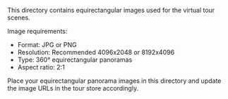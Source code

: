 This directory contains equirectangular images used for the virtual tour scenes.

Image requirements:
- Format: JPG or PNG
- Resolution: Recommended 4096x2048 or 8192x4096
- Type: 360° equirectangular panoramas
- Aspect ratio: 2:1

Place your equirectangular panorama images in this directory and update the image URLs in the tour store accordingly.